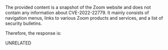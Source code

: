 The provided content is a snapshot of the Zoom website and does not contain any information about CVE-2022-22779. It mainly consists of navigation menus, links to various Zoom products and services, and a list of security bulletins.

Therefore, the response is:

UNRELATED